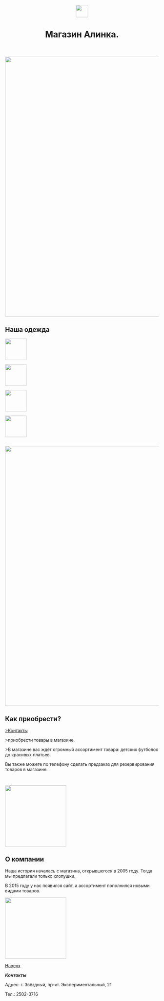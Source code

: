 <html>
    <body>
        <header class="aboba">
            <img id ="logo" src="/uploads/2020/12/logo_0_1607675596.svg" height="40px"/>
            <d class="q"></b><h1 href="#discount">Магазин Алинка.</h1>
        </header>
        <main>
            <nav class="abobaf">
                 <ahref="#price"class="abobaba"как купить?></a>
                <a href="#delivery" class="cf"></a>
                <a href="#wholesale" class="cf"></a>
                <a href="#about_us" class="cf"></a>
            </nav>
            <h1 class="a"><i class="a"></i></h1>
            <img src="ffff" width="850px"/>
            <h2 id="price" class="q">Наша одежда</h2>
            <p>
                <p class="a"><img src="" width="70px"/><br/></p>
                <p class="a"><img src="" width="70px"/><br/></p>
                <p class="a"><img src="" width="70px"/><br/></p>
                <p class="a"><img src="" width="70px"/><br/></p>
            </p>
            <h2 class="a" id="discount" class="a"></h2>
            <p class="a"></p>
            <p>
                <i class="a"></i>
            </p>
            <img src="" width="850px"/>
            <h2 id="delivery" class="a">Как приобрести?</h2>
            <a href="#contacts" class="a">>Контакты</a>
            <p class="a">>приобрести товары в магазине.</p>
            <p class="a">>В магазине вас ждёт огромный ассортимент товара: детских футболок до красивых платьев.</p>
            <p></p>
            <p>Вы также можете по телефону сделать предзаказ для резервирования товаров в магазине.</p>
            <img src=""/>
            <h2 id="wholesale"></h2>
            <p></p>
            <p></p>
            <img src="" width="200px"/>
            <h2 id="about_us">О компании</h2>
            <p>Наша история началась с магазина, открывшегося в 2005 году. Тогда мы предлагали только хлопушки.</p>
            <p>В 2015 году у нас появился сайт, а ассортимент пополнился новыми видами товаров.</p>
            <img src="" width="200px"/><br/>
            <p><a href="#logo">Наверх</a></p>
        </main>
        <footer class="aaa">
            <p id="contacts" class="fff"><b><i>Контакты</i></b></p>
            <p class="fff">Адрес: г. Звёздный, пр-кт. Экспериментальный, 21</p>
            <p class="fff">Тел.: 2502-3716</p>
        </footer>
    </body>
</html>
